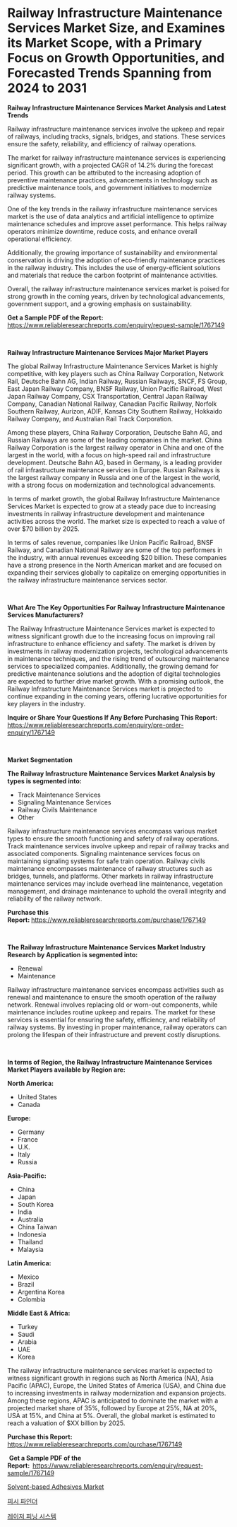 <p><h1>Railway Infrastructure Maintenance Services Market Size, and Examines its Market Scope, with a Primary Focus on Growth Opportunities, and Forecasted Trends Spanning from 2024 to 2031</h1></p><p><strong>Railway Infrastructure Maintenance Services Market Analysis and Latest Trends</strong></p>
<p><p>Railway infrastructure maintenance services involve the upkeep and repair of railways, including tracks, signals, bridges, and stations. These services ensure the safety, reliability, and efficiency of railway operations.</p><p>The market for railway infrastructure maintenance services is experiencing significant growth, with a projected CAGR of 14.2% during the forecast period. This growth can be attributed to the increasing adoption of preventive maintenance practices, advancements in technology such as predictive maintenance tools, and government initiatives to modernize railway systems. </p><p>One of the key trends in the railway infrastructure maintenance services market is the use of data analytics and artificial intelligence to optimize maintenance schedules and improve asset performance. This helps railway operators minimize downtime, reduce costs, and enhance overall operational efficiency. </p><p>Additionally, the growing importance of sustainability and environmental conservation is driving the adoption of eco-friendly maintenance practices in the railway industry. This includes the use of energy-efficient solutions and materials that reduce the carbon footprint of maintenance activities.</p><p>Overall, the railway infrastructure maintenance services market is poised for strong growth in the coming years, driven by technological advancements, government support, and a growing emphasis on sustainability.</p></p>
<p><strong>Get a Sample PDF of the Report:&nbsp;</strong> <a href="https://www.reliableresearchreports.com/enquiry/request-sample/1767149">https://www.reliableresearchreports.com/enquiry/request-sample/1767149</a></p>
<p>&nbsp;</p>
<p><strong>Railway Infrastructure Maintenance Services Major Market Players</strong></p>
<p><p>The global Railway Infrastructure Maintenance Services Market is highly competitive, with key players such as China Railway Corporation, Network Rail, Deutsche Bahn AG, Indian Railway, Russian Railways, SNCF, FS Group, East Japan Railway Company, BNSF Railway, Union Pacific Railroad, West Japan Railway Company, CSX Transportation, Central Japan Railway Company, Canadian National Railway, Canadian Pacific Railway, Norfolk Southern Railway, Aurizon, ADIF, Kansas City Southern Railway, Hokkaido Railway Company, and Australian Rail Track Corporation.</p><p>Among these players, China Railway Corporation, Deutsche Bahn AG, and Russian Railways are some of the leading companies in the market. China Railway Corporation is the largest railway operator in China and one of the largest in the world, with a focus on high-speed rail and infrastructure development. Deutsche Bahn AG, based in Germany, is a leading provider of rail infrastructure maintenance services in Europe. Russian Railways is the largest railway company in Russia and one of the largest in the world, with a strong focus on modernization and technological advancements.</p><p>In terms of market growth, the global Railway Infrastructure Maintenance Services Market is expected to grow at a steady pace due to increasing investments in railway infrastructure development and maintenance activities across the world. The market size is expected to reach a value of over $70 billion by 2025.</p><p>In terms of sales revenue, companies like Union Pacific Railroad, BNSF Railway, and Canadian National Railway are some of the top performers in the industry, with annual revenues exceeding $20 billion. These companies have a strong presence in the North American market and are focused on expanding their services globally to capitalize on emerging opportunities in the railway infrastructure maintenance services sector.</p></p>
<p>&nbsp;</p>
<p><strong>What Are The Key Opportunities For Railway Infrastructure Maintenance Services Manufacturers?</strong></p>
<p><p>The Railway Infrastructure Maintenance Services market is expected to witness significant growth due to the increasing focus on improving rail infrastructure to enhance efficiency and safety. The market is driven by investments in railway modernization projects, technological advancements in maintenance techniques, and the rising trend of outsourcing maintenance services to specialized companies. Additionally, the growing demand for predictive maintenance solutions and the adoption of digital technologies are expected to further drive market growth. With a promising outlook, the Railway Infrastructure Maintenance Services market is projected to continue expanding in the coming years, offering lucrative opportunities for key players in the industry.</p></p>
<p><strong>Inquire or Share Your Questions If Any Before Purchasing This Report:</strong> <a href="https://www.reliableresearchreports.com/enquiry/pre-order-enquiry/1767149">https://www.reliableresearchreports.com/enquiry/pre-order-enquiry/1767149</a></p>
<p>&nbsp;</p>
<p><strong>Market Segmentation</strong></p>
<p><strong>The Railway Infrastructure Maintenance Services Market Analysis by types is segmented into:</strong></p>
<p><ul><li>Track Maintenance Services</li><li>Signaling Maintenance Services</li><li>Railway Civils Maintenance</li><li>Other</li></ul></p>
<p><p>Railway infrastructure maintenance services encompass various market types to ensure the smooth functioning and safety of railway operations. Track maintenance services involve upkeep and repair of railway tracks and associated components. Signaling maintenance services focus on maintaining signaling systems for safe train operation. Railway civils maintenance encompasses maintenance of railway structures such as bridges, tunnels, and platforms. Other markets in railway infrastructure maintenance services may include overhead line maintenance, vegetation management, and drainage maintenance to uphold the overall integrity and reliability of the railway network.</p></p>
<p><strong>Purchase this Report:&nbsp;</strong><a href="https://www.reliableresearchreports.com/purchase/1767149">https://www.reliableresearchreports.com/purchase/1767149</a></p>
<p>&nbsp;</p>
<p><strong>The Railway Infrastructure Maintenance Services Market Industry Research by Application is segmented into:</strong></p>
<p><ul><li>Renewal</li><li>Maintenance</li></ul></p>
<p><p>Railway infrastructure maintenance services encompass activities such as renewal and maintenance to ensure the smooth operation of the railway network. Renewal involves replacing old or worn-out components, while maintenance includes routine upkeep and repairs. The market for these services is essential for ensuring the safety, efficiency, and reliability of railway systems. By investing in proper maintenance, railway operators can prolong the lifespan of their infrastructure and prevent costly disruptions.</p></p>
<p>&nbsp;</p>
<p><strong>In terms of Region, the Railway Infrastructure Maintenance Services Market Players available by Region are:</strong></p>
<p>
    <p> <strong> North America: </strong>
        <ul>
            <li>United States</li>
            <li>Canada</li>
        </ul>
        </p> 
    <p> <strong> Europe: </strong>
        <ul>
            <li>Germany</li>
            <li>France</li>
            <li>U.K.</li>
            <li>Italy</li>
            <li>Russia</li>
        </ul>
        </p> 
    <p> <strong> Asia-Pacific: </strong>
        <ul>
            <li>China</li>
            <li>Japan</li>
            <li>South Korea</li>
            <li>India</li>
            <li>Australia</li>
            <li>China Taiwan</li>
            <li>Indonesia</li>
            <li>Thailand</li>
            <li>Malaysia</li>
        </ul>
        </p> 
    <p> <strong> Latin America: </strong>
        <ul>
            <li>Mexico</li>
            <li>Brazil</li>
            <li>Argentina Korea</li>
            <li>Colombia</li>
        </ul>
        </p> 
    <p> <strong> Middle East & Africa: </strong>
        <ul>
            <li>Turkey</li>
            <li>Saudi</li>
            <li>Arabia</li>
            <li>UAE</li>
            <li>Korea</li>
        </ul>
    </p>
    </p>
<p><p>The railway infrastructure maintenance services market is expected to witness significant growth in regions such as North America (NA), Asia Pacific (APAC), Europe, the United States of America (USA), and China due to increasing investments in railway modernization and expansion projects. Among these regions, APAC is anticipated to dominate the market with a projected market share of 35%, followed by Europe at 25%, NA at 20%, USA at 15%, and China at 5%. Overall, the global market is estimated to reach a valuation of $XX billion by 2025.</p></p>
<p><strong>Purchase this Report: </strong><a href="https://www.reliableresearchreports.com/purchase/1767149">https://www.reliableresearchreports.com/purchase/1767149</a></p>
<p>&nbsp;<strong>Get a Sample PDF of the Report:&nbsp;&nbsp;</strong><a href="https://www.reliableresearchreports.com/enquiry/request-sample/1767149">https://www.reliableresearchreports.com/enquiry/request-sample/1767149</a></p>
<p><strong></strong></p>
<p><p><a href="https://view.publitas.com/reportprime-1/solvent-based-adhesives-market-research-report-unlocks-analysis-on-the-market-financial-status-market-size-and-market-revenue-upto-2030/">Solvent-based Adhesives Market</a></p><p><a href="https://medium.com/@kenza.eliraki/%EC%96%B4%EB%A5%98-%ED%83%90%EC%A7%80%EA%B8%B0-%EC%8B%9C%EC%9E%A5%EC%9D%80-%EC%8B%9C%EC%9E%A5-%EC%A0%90%EC%9C%A0%EC%9C%A8-%ED%81%AC%EA%B8%B0-%EB%B0%8F-2031%EB%85%84%EA%B9%8C%EC%A7%80%EC%9D%98-%EC%98%88%EC%83%81%EB%90%9C-%EC%98%88%EC%B8%A1%EC%97%90-%EC%A4%91%EC%A0%90%EC%9D%84-%EB%91%A1%EB%8B%88%EB%8B%A4-c1cbc2a1881d">피시 파인더</a></p><p><a href="https://medium.com/@cliftonfisher9067/%EB%A0%88%EC%9D%B4%EC%A0%80-%ED%94%BC%EB%8B%9D-%EC%8B%9C%EC%8A%A4%ED%85%9C-%EC%8B%9C%EC%9E%A5-%EA%B7%9C%EB%AA%A8-%EB%B0%8F-%EC%8B%9C%EC%9E%A5-%EB%8F%99%ED%96%A5-%EC%99%84%EC%A0%84%ED%95%9C-%EC%82%B0%EC%97%85-%EA%B0%9C%EC%9A%94-2024%EB%85%84%EB%B6%80%ED%84%B0-2031%EB%85%84-83e6e8c00979">레이저 피닝 시스템</a></p></p>